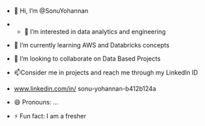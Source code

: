 - 👋 Hi, I’m @SonuYohannan
- - 👀 I’m interested in data analytics and engineering
- 🌱 I’m currently learning AWS and Databricks concepts
- 💞️ I’m looking to collaborate on Data Based Projects
- 📫Consider me in projects and reach me through my LinkedIn ID
- www.linkedin.com/in/
sonu-yohannan-b412b124a

- 😄 Pronouns: ...
- ⚡ Fun fact: I am a fresher

<!---
SonuYohannan412/SonuYohannan412 is a ✨ special ✨ repository because its `README.md` (this file) appears on your GitHub profile.
You can click the Preview link to take a look at your changes.
--->
